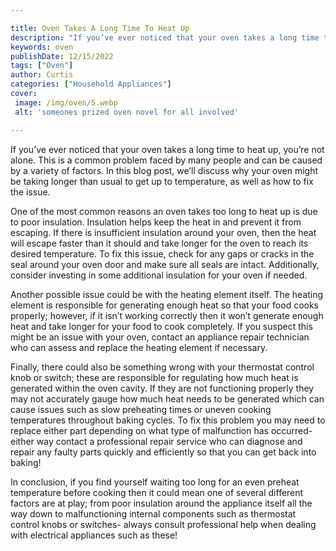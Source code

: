 ```yaml
---

title: Oven Takes A Long Time To Heat Up
description: "If you’ve ever noticed that your oven takes a long time to heat up, you’re not alone. This is a common problem faced by many peopl...you wont regret reading on"
keywords: oven
publishDate: 12/15/2022
tags: ["Oven"]
author: Curtis
categories: ["Household Appliances"]
cover: 
 image: /img/oven/5.webp
 alt: 'someones prized oven novel for all involved'

---
```


If you’ve ever noticed that your oven takes a long time to heat up, you’re not alone. This is a common problem faced by many people and can be caused by a variety of factors. In this blog post, we’ll discuss why your oven might be taking longer than usual to get up to temperature, as well as how to fix the issue. 

One of the most common reasons an oven takes too long to heat up is due to poor insulation. Insulation helps keep the heat in and prevent it from escaping. If there is insufficient insulation around your oven, then the heat will escape faster than it should and take longer for the oven to reach its desired temperature. To fix this issue, check for any gaps or cracks in the seal around your oven door and make sure all seals are intact. Additionally, consider investing in some additional insulation for your oven if needed. 

Another possible issue could be with the heating element itself. The heating element is responsible for generating enough heat so that your food cooks properly; however, if it isn’t working correctly then it won’t generate enough heat and take longer for your food to cook completely. If you suspect this might be an issue with your oven, contact an appliance repair technician who can assess and replace the heating element if necessary. 

Finally, there could also be something wrong with your thermostat control knob or switch; these are responsible for regulating how much heat is generated within the oven cavity. If they are not functioning properly they may not accurately gauge how much heat needs to be generated which can cause issues such as slow preheating times or uneven cooking temperatures throughout baking cycles. To fix this problem you may need to replace either part depending on what type of malfunction has occurred- either way contact a professional repair service who can diagnose and repair any faulty parts quickly and efficiently so that you can get back into baking! 


In conclusion, if you find yourself waiting too long for an even preheat temperature before cooking then it could mean one of several different factors are at play; from poor insulation around the appliance itself all the way down to malfunctioning internal components such as thermostat control knobs or switches- always consult professional help when dealing with electrical appliances such as these!
